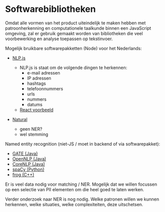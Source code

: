 # Softwarebibliotheken

Omdat alle vormen van het product uiteindelijk te maken hebben met patroonherkenning en computationele taalkunde binnen een JavaScript omgeving, zal er gebruik gemaakt worden van bibliotheken die veel voorbewerking en analyse toepassen op tekstinvoer.

Mogelijk bruikbare softwarepakketten (Node) voor het Nederlands:
- [NLP.js](https://github.com/axa-group/nlp.js)
    - NLP.js is staat om de volgende dingen te herkennen:
        - e-mail adressen
        - IP adressen
        - hashtags
        - telefoonnummers
        - urls
        - nummers
        - datums
    - [React voorbeeld](https://github.com/axa-group/nlp.js/blob/master/docs/v4/webandreact.md)
    
- [Natural](https://github.com/NaturalNode/natural)
    - geen NER?
    - wel stemming

Named entity recognition (niet-JS / moet in backend of via softwarepakket):
- [GATE (Java)](https://gate.ac.uk/)
- [OpenNLP (Java)](http://opennlp.apache.org/)
- [CoreNLP (Java)](https://nlp.stanford.edu/software/CRF-NER.shtml)
- [spaCy (Python)](https://github.com/explosion/spaCy)
- [frog (C++)](https://languagemachines.github.io/frog/)

Er is veel data nodig voor matching / NER. Mogelijk dat we willen focussen op een selectie van PII elementen om die heel goed te laten werken.

Verder onderzoek naar NER is nog nodig. Welke patronen willen we kunnen herkennen, welke situaties, welke complexiteiten, deze uitschetsen.
